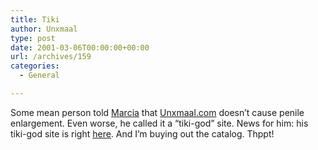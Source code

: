 ```yaml
---
title: Tiki
author: Unxmaal
type: post
date: 2001-03-06T00:00:00+00:00
url: /archives/159
categories:
  - General

---
```

Some mean person told [Marcia][1] that [Unxmaal.com][2] doesn&#8217;t cause penile enlargement. Even worse, he called it a &#8220;tiki-god&#8221; site. News for him: his tiki-god site is right <A HREF="http://www.tikifarm.com/">here</A>. And I&#8217;m buying out the catalog. Thppt!

 [1]: http://www.dutchbint.org
 [2]: http://unxmaal.com